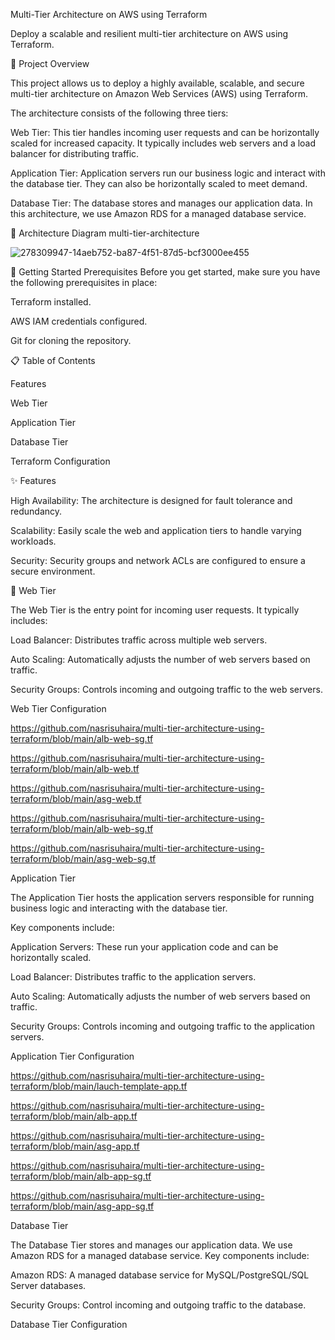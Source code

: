 Multi-Tier Architecture on AWS using Terraform

Deploy a scalable and resilient multi-tier architecture on AWS using Terraform.

🚀 Project Overview

This project allows us to deploy a highly available, scalable, and secure multi-tier architecture on Amazon Web Services (AWS) using Terraform. 

The architecture consists of the following three tiers:

Web Tier: This tier handles incoming user requests and can be horizontally scaled for increased capacity. It typically includes web servers and a load balancer for distributing traffic.

Application Tier: Application servers run our business logic and interact with the database tier. They can also be horizontally scaled to meet demand.

Database Tier: The database stores and manages our application data. In this architecture, we use Amazon RDS for a managed database service.

📌 Architecture Diagram
multi-tier-architecture

![278309947-14aeb752-ba87-4f51-87d5-bcf3000ee455](https://github.com/nasrisuhaira/multi-tier-architecture-using-terraform/assets/119873299/aef368e2-7f50-497f-abbe-85e0d17c4135)


🚦 Getting Started
Prerequisites
Before you get started, make sure you have the following prerequisites in place:

Terraform installed.

AWS IAM credentials configured.

Git for cloning the repository.

📋 Table of Contents

Features

Web Tier

Application Tier

Database Tier

Terraform Configuration

✨ Features

High Availability: The architecture is designed for fault tolerance and redundancy.

Scalability: Easily scale the web and application tiers to handle varying workloads.

Security: Security groups and network ACLs are configured to ensure a secure environment.

🌟 Web Tier

The Web Tier is the entry point for incoming user requests. It typically includes:

Load Balancer: Distributes traffic across multiple web servers.

Auto Scaling: Automatically adjusts the number of web servers based on traffic.

Security Groups: Controls incoming and outgoing traffic to the web servers.

Web Tier Configuration

https://github.com/nasrisuhaira/multi-tier-architecture-using-terraform/blob/main/alb-web-sg.tf

https://github.com/nasrisuhaira/multi-tier-architecture-using-terraform/blob/main/alb-web.tf

https://github.com/nasrisuhaira/multi-tier-architecture-using-terraform/blob/main/asg-web.tf

https://github.com/nasrisuhaira/multi-tier-architecture-using-terraform/blob/main/alb-web-sg.tf

https://github.com/nasrisuhaira/multi-tier-architecture-using-terraform/blob/main/asg-web-sg.tf


Application Tier

The Application Tier hosts the application servers responsible for running business logic and interacting with the database tier. 

Key components include:

Application Servers: These run your application code and can be horizontally scaled.

Load Balancer: Distributes traffic to the application servers.

Auto Scaling: Automatically adjusts the number of web servers based on traffic.

Security Groups: Controls incoming and outgoing traffic to the application servers.

Application Tier Configuration

https://github.com/nasrisuhaira/multi-tier-architecture-using-terraform/blob/main/lauch-template-app.tf

https://github.com/nasrisuhaira/multi-tier-architecture-using-terraform/blob/main/alb-app.tf

https://github.com/nasrisuhaira/multi-tier-architecture-using-terraform/blob/main/asg-app.tf

https://github.com/nasrisuhaira/multi-tier-architecture-using-terraform/blob/main/alb-app-sg.tf

https://github.com/nasrisuhaira/multi-tier-architecture-using-terraform/blob/main/asg-app-sg.tf

Database Tier

The Database Tier stores and manages our application data. We use Amazon RDS for a managed database service. Key components include:

Amazon RDS: A managed database service for MySQL/PostgreSQL/SQL Server databases.

Security Groups: Control incoming and outgoing traffic to the database.

Database Tier Configuration



